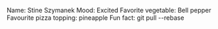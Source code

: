 Name: Stine Szymanek
Mood: Excited
Favorite vegetable: Bell pepper
Favourite pizza topping: pineapple
Fun fact: git pull --rebase